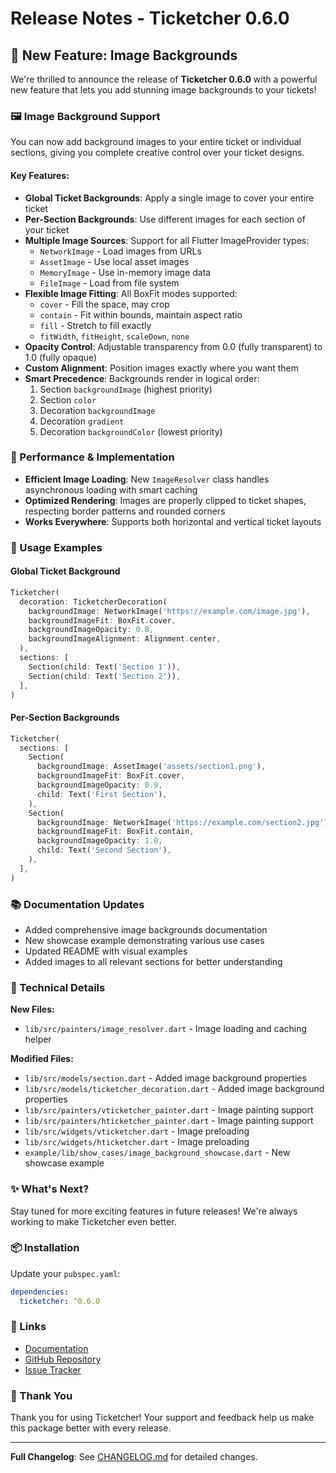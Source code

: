 # Release Notes - Ticketcher 0.6.0

## 🎉 New Feature: Image Backgrounds

We're thrilled to announce the release of **Ticketcher 0.6.0** with a powerful new feature that lets you add stunning image backgrounds to your tickets!

### 🖼️ Image Background Support

You can now add background images to your entire ticket or individual sections, giving you complete creative control over your ticket designs.

#### Key Features:

- **Global Ticket Backgrounds**: Apply a single image to cover your entire ticket
- **Per-Section Backgrounds**: Use different images for each section of your ticket
- **Multiple Image Sources**: Support for all Flutter ImageProvider types:
  - `NetworkImage` - Load images from URLs
  - `AssetImage` - Use local asset images
  - `MemoryImage` - Use in-memory image data
  - `FileImage` - Load from file system
- **Flexible Image Fitting**: All BoxFit modes supported:
  - `cover` - Fill the space, may crop
  - `contain` - Fit within bounds, maintain aspect ratio
  - `fill` - Stretch to fill exactly
  - `fitWidth`, `fitHeight`, `scaleDown`, `none`
- **Opacity Control**: Adjustable transparency from 0.0 (fully transparent) to 1.0 (fully opaque)
- **Custom Alignment**: Position images exactly where you want them
- **Smart Precedence**: Backgrounds render in logical order:
  1. Section `backgroundImage` (highest priority)
  2. Section `color`
  3. Decoration `backgroundImage`
  4. Decoration `gradient`
  5. Decoration `backgroundColor` (lowest priority)

### 🚀 Performance & Implementation

- **Efficient Image Loading**: New `ImageResolver` class handles asynchronous loading with smart caching
- **Optimized Rendering**: Images are properly clipped to ticket shapes, respecting border patterns and rounded corners
- **Works Everywhere**: Supports both horizontal and vertical ticket layouts

### 📝 Usage Examples

#### Global Ticket Background
```dart
Ticketcher(
  decoration: TicketcherDecoration(
    backgroundImage: NetworkImage('https://example.com/image.jpg'),
    backgroundImageFit: BoxFit.cover,
    backgroundImageOpacity: 0.8,
    backgroundImageAlignment: Alignment.center,
  ),
  sections: [
    Section(child: Text('Section 1')),
    Section(child: Text('Section 2')),
  ],
)
```

#### Per-Section Backgrounds
```dart
Ticketcher(
  sections: [
    Section(
      backgroundImage: AssetImage('assets/section1.png'),
      backgroundImageFit: BoxFit.cover,
      backgroundImageOpacity: 0.9,
      child: Text('First Section'),
    ),
    Section(
      backgroundImage: NetworkImage('https://example.com/section2.jpg'),
      backgroundImageFit: BoxFit.contain,
      backgroundImageOpacity: 1.0,
      child: Text('Second Section'),
    ),
  ],
)
```

### 📚 Documentation Updates

- Added comprehensive image backgrounds documentation
- New showcase example demonstrating various use cases
- Updated README with visual examples
- Added images to all relevant sections for better understanding

### 🔧 Technical Details

**New Files:**
- `lib/src/painters/image_resolver.dart` - Image loading and caching helper

**Modified Files:**
- `lib/src/models/section.dart` - Added image background properties
- `lib/src/models/ticketcher_decoration.dart` - Added image background properties
- `lib/src/painters/vticketcher_painter.dart` - Image painting support
- `lib/src/painters/hticketcher_painter.dart` - Image painting support
- `lib/src/widgets/vticketcher.dart` - Image preloading
- `lib/src/widgets/hticketcher.dart` - Image preloading
- `example/lib/show_cases/image_background_showcase.dart` - New showcase example

### ✨ What's Next?

Stay tuned for more exciting features in future releases! We're always working to make Ticketcher even better.

### 📦 Installation

Update your `pubspec.yaml`:

```yaml
dependencies:
  ticketcher: ^0.6.0
```

### 🔗 Links

- [Documentation](https://pub.dev/packages/ticketcher)
- [GitHub Repository](https://github.com/fathialamre/ticketcher)
- [Issue Tracker](https://github.com/fathialamre/ticketcher/issues)

### 🙏 Thank You

Thank you for using Ticketcher! Your support and feedback help us make this package better with every release.

---

**Full Changelog**: See [CHANGELOG.md](CHANGELOG.md) for detailed changes.

